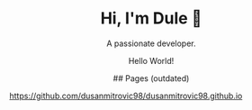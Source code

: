 <h1 align="center">Hi, I'm Dule 👋</h1>

<p align="center">A passionate developer.</p>
<p align="center">Hello World!</p>
<p align="center">
  ## Pages (outdated)

  https://github.com/dusanmitrovic98/dusanmitrovic98.github.io
</p>




<!--
<p align="center">
<a href="https://www.buymeacoffee.com/dusanmitrovic98" target="_blank"><img src="https/cdn.buymeacoffee.com/buttons/default-orange.png" alt="Buy Me A Coffee" height="41" width="174"></a>
</p>
-->


<!--
<div style="display: grid; grid-template-columns: repeat(3, 1fr); grid-gap: 5px
">
  <div style="width: 100%; background-color: #f1f1f1; text-align: center;>
    <div style="display: grid; grid-template-columns: repeat(2, 1fr); grid-gap: 5px";>
 
  </div>
  <div style="width: 100%; background-color: #f1f1f1; text-align: center;">
      <div><img src="https://raw.githubusercontent.com/sagar-viradiya/sagar-viradiya/master/resources/banner.png"  width="300" height="150"alt="Hello world" style="padding: 20px;"></div>
      <p style="padding: 20px;"><img src="https://media.giphy.com/media/dWesBcTLavkZuG35MI/giphy.gif" width="300" height="150"  /></p>
  </div>
  <div style="width: 100%; background-color: #f1f1f1; text-align: center; background-color: #0D0F17">
  </div>
</div>
-->

<!--
![Snake animation](https://github.com/thepiyushmalhotra/thepiyushmalhotra/blob/output/github-contribution-grid-snake.svg)
-->
<!--
**dusanmitrovic98/dusanmitrovic98** is a ✨ _special_ ✨ repository because its `README.md` (this file) appears on your GitHub profile.

Here are some ideas to get you started:

- 🔭 I’m currently working on ...
- 🌱 I’m currently learning ...
- 👯 I’m looking to collaborate on ...
- 🤔 I’m looking for help with ...
- 💬 Ask me about ...
- 📫 How to reach me: ...
- 😄 Pronouns: ...
- ⚡ Fun fact: ...
-->
